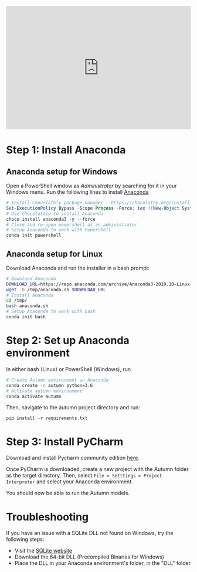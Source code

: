 <div style="position: relative; padding-bottom: 66.66666666666666%; height: 0;"><iframe src="https://www.loom.com/embed/e7c00f7a1e454cb99cafc14c19dca330" frameborder="0" webkitallowfullscreen mozallowfullscreen allowfullscreen style="position: absolute; top: 0; left: 0; width: 100%; height: 100%;"></iframe></div>

# Step 1: Install Anaconda

## Anaconda setup for Windows

Open a PowerShell window as _Administrator_ by searching for it in your Windows menu. Run the following lines to install [Anaconda](https://www.anaconda.com/)

```powershell
# Install Chocolately package manager - https://chocolatey.org/install
Set-ExecutionPolicy Bypass -Scope Process -Force; iex ((New-Object System.Net.WebClient).DownloadString('https://chocolatey.org/install.ps1'))
# Use Chocolately to install Anaconda
choco install anaconda3 -y --force
# Close and re-open powershell as an administrator
# Setup Anaconda to work with PowerShell
conda init powershell
```

## Anaconda setup for Linux

Download Anaconda and run the installer in a bash prompt:

```bash
# Download Anaconda
DOWNLOAD_URL=https://repo.anaconda.com/archive/Anaconda3-2019.10-Linux-x86_64.sh
wget -O /tmp/anaconda.sh $DOWNLOAD_URL
# Install Anaconda
cd /tmp/
bash anaconda.sh
# Setup Anaconda to work with bash
conda init bash
```

# Step 2: Set up Anaconda environment

In either bash (Linux) or PowerShell (Windows), run

```bash
# Create Autumn environment in Anaconda
conda create -n autumn python=3.6
# Activate autumn environment
conda activate autumn
```

Then, navigate to the autumn project directory and run:

```
pip install -r requirements.txt
```

# Step 3: Install PyCharm

Download and install Pycharm community edition [here](https://www.jetbrains.com/pycharm/download/#section=windows).

Once PyCharm is downloaded, create a new project with the Autumn folder as the target directory.
Then, select `File > Setttings > Project Interpreter` and select your Anaconda environment.

You should now be able to run the Autumn models.

# Troubleshooting

If you have an issue with a SQLite DLL not found on Windows, try the following steps:

- Visit the [SQLite website](https://www.sqlite.org/download.html)
- Download the 64-bit DLL (Precompiled Binaries for Windows)
- Place the DLL in your Anaconda environment's folder, in the "DLL" folder

